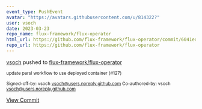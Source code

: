 ```yaml
---
event_type: PushEvent
avatar: "https://avatars.githubusercontent.com/u/814322?"
user: vsoch
date: 2023-03-23
repo_name: flux-framework/flux-operator
html_url: https://github.com/flux-framework/flux-operator/commit/6041eda12148742f7e8398c65518de4fb4c16b30
repo_url: https://github.com/flux-framework/flux-operator
---
```


<a href='https://github.com/vsoch' target='_blank'>vsoch</a> pushed to <a href='https://github.com/flux-framework/flux-operator' target='_blank'>flux-framework/flux-operator</a>

<small>update parsl workflow to use deployed container (#127)

Signed-off-by: vsoch <vsoch@users.noreply.github.com>
Co-authored-by: vsoch <vsoch@users.noreply.github.com></small>

<a href='https://github.com/flux-framework/flux-operator/commit/6041eda12148742f7e8398c65518de4fb4c16b30' target='_blank'>View Commit</a>